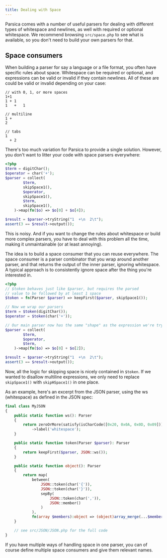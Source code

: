 ```yaml
---
title: Dealing with Space
---
```


Parsica comes with a number of useful parsers for dealing with different types of whitespace and newlines, as well with required or optional whitespace. We recommend browsing `src/space.php` to see what is available, so you don't need to build your own parsers for that. 

## Space consumers

When building a parser for say a language or a file format, you often have specific rules about space. Whitespace can be required or optional, and expressions can be valid or invalid if they contain newlines. All of these are could be valid or invalid depending on your case:

```
// with 0, 1, or more spaces
1+1
1 + 1
1   +   1

// multiline
1 +
2

// tabs
1 
  + 2
```

There's too much variation for Parsica to provide a single solution. However, you don't want to litter your code with space parsers everywhere:

```php
<?php
$term = digitChar();
$operator = char('+');
$parser = collect(
        $term,
        skipSpace1(),
        $operator,
        skipSpace1(),
        $term,
        skipSpace1(),
    )->map(fn($o) => $o[0] + $o[4]);

$result = $parser->tryString("1  +\n  2\t");
assert(3 == $result->output());
```

This is noisy. And if you want to change the rules about whitespace or build more complex parsers, you have to deal with this problem all the time, making it unmaintainable (or at least annoying).

The idea is to build a space consumer that you can reuse everywhere. The space consumer is a parser combinator that you wrap around another parser, and that returns the output of the inner parser, ignoring whitespace. A typical approach is to consistently ignore space after the thing you're interested in. 

```php
<?php
// $token behaves just like $parser, but requires the parsed 
// value to be followed by at least 1 space
$token = fn(Parser $parser) => keepFirst($parser, skipSpace1());

// Now we wrap our parsers
$term = $token(digitChar());
$operator = $token(char('+'));

// Our main parser now has the same "shape" as the expression we're trying to parse:
$parser = collect(
        $term,
        $operator,
        $term,
    )->map(fn($o) => $o[0] + $o[2]);

$result = $parser->tryString("1  +\n  2\t");
assert(3 == $result->output());
```

Now, all the logic for skipping space is nicely contained in `$token`. If we wanted to disallow multiline expressions, we only need to replace `skipSpace1()` with `skipHSpace1()` in one place.

As an example, here's an excerpt from the JSON parser, using the ws (whitespace) as defined in the JSON spec:

```php
final class MyJSON
{ 
    public static function ws(): Parser
    {
        return zeroOrMore(satisfy(isCharCode([0x20, 0x0A, 0x0D, 0x09])))->voidLeft(null)
            ->label('whitespace');
    }

    public static function token(Parser $parser): Parser
    {
        return keepFirst($parser, JSON::ws());
    }

    public static function object(): Parser
    {
        return map(
            between(
                JSON::token(char('{')),
                JSON::token(char('}')),
                sepBy(
                    JSON::token(char(',')),
                    JSON::member()
                )
            ),
            fn(array $members):object => (object)array_merge(...$members));
    }

    // see src/JSON/JSON.php for the full code
}
```

If you have multiple ways of handling space in one parser, you can of course define multiple space consumers and give them relevant names.

